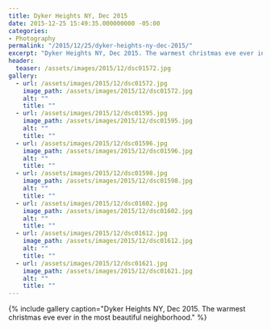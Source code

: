 ```yaml
---
title: Dyker Heights NY, Dec 2015
date: 2015-12-25 15:49:35.000000000 -05:00
categories:
- Photography
permalink: "/2015/12/25/dyker-heights-ny-dec-2015/"
excerpt: "Dyker Heights NY, Dec 2015. The warmest christmas eve ever in the most beautiful neighborhood."
header:
  teaser: /assets/images/2015/12/dsc01572.jpg
gallery:
  - url: /assets/images/2015/12/dsc01572.jpg
    image_path: /assets/images/2015/12/dsc01572.jpg
    alt: ""
    title: ""  
  - url: /assets/images/2015/12/dsc01595.jpg
    image_path: /assets/images/2015/12/dsc01595.jpg
    alt: ""
    title: ""      
  - url: /assets/images/2015/12/dsc01596.jpg
    image_path: /assets/images/2015/12/dsc01596.jpg
    alt: ""
    title: ""     
  - url: /assets/images/2015/12/dsc01598.jpg
    image_path: /assets/images/2015/12/dsc01598.jpg
    alt: ""
    title: ""     
  - url: /assets/images/2015/12/dsc01602.jpg
    image_path: /assets/images/2015/12/dsc01602.jpg
    alt: ""
    title: ""     
  - url: /assets/images/2015/12/dsc01612.jpg
    image_path: /assets/images/2015/12/dsc01612.jpg
    alt: ""
    title: ""   
  - url: /assets/images/2015/12/dsc01621.jpg
    image_path: /assets/images/2015/12/dsc01621.jpg
    alt: ""
    title: ""   
---
```


{% include gallery caption="Dyker Heights NY, Dec 2015. The warmest christmas eve ever in the most beautiful neighborhood." %}